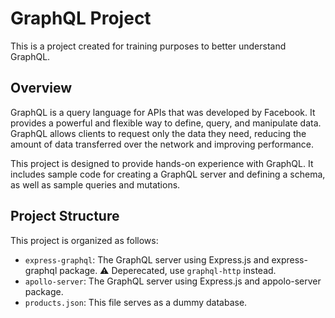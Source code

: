 # GraphQL Project

This is a project created for training purposes to better understand GraphQL.

## Overview

GraphQL is a query language for APIs that was developed by Facebook. It provides a powerful and flexible way to define, query, and manipulate data. GraphQL allows clients to request only the data they need, reducing the amount of data transferred over the network and improving performance.

This project is designed to provide hands-on experience with GraphQL. It includes sample code for creating a GraphQL server and defining a schema, as well as sample queries and mutations.

## Project Structure

This project is organized as follows:

- `express-graphql`: The GraphQL server using Express.js and express-graphql package. ⚠️ Deperecated, use `graphql-http` instead.
- `apollo-server`: The GraphQL server using Express.js and appolo-server package.
- `products.json`: This file serves as a dummy database.


